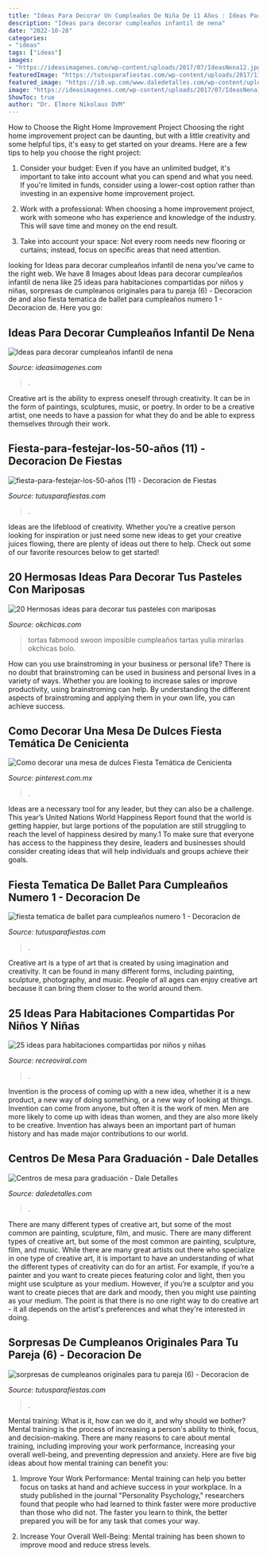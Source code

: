 ```yaml
---
title: "Ideas Para Decorar Un Cumpleaños De Niña De 11 Años : Ideas Para Decorar Cumpleaños Infantil De Nena"
description: "Ideas para decorar cumpleaños infantil de nena"
date: "2022-10-28"
categories:
- "ideas"
tags: ["ideas"]
images:
- "https://ideasimagenes.com/wp-content/uploads/2017/07/IdeasNena12.jpg"
featuredImage: "https://tutusparafiestas.com/wp-content/uploads/2017/11/sorpresas-de-cumpleanos-originales-para-tu-pareja-6.jpg"
featured_image: "https://i0.wp.com/www.daledetalles.com/wp-content/uploads/2017/06/graduacion-centros-de-mesa12.jpg"
image: "https://ideasimagenes.com/wp-content/uploads/2017/07/IdeasNena12.jpg"
ShowToc: true
author: "Dr. Elmore Nikolaus DVM"
---
```



How to Choose the Right Home Improvement Project
Choosing the right home improvement project can be daunting, but with a little creativity and some helpful tips, it's easy to get started on your dreams. Here are a few tips to help you choose the right project:
1. Consider your budget: Even if you have an unlimited budget, it's important to take into account what you can spend and what you need. If you're limited in funds, consider using a lower-cost option rather than investing in an expensive home improvement project.

2. Work with a professional: When choosing a home improvement project, work with someone who has experience and knowledge of the industry. This will save time and money on the end result.

3. Take into account your space: Not every room needs new flooring or curtains; instead, focus on specific areas that need attention.

	

		
looking for Ideas para decorar cumpleaños infantil de nena you've came to the right web. We have 8 Images about Ideas para decorar cumpleaños infantil de nena like 25 ideas para habitaciones compartidas por niños y niñas, sorpresas de cumpleanos originales para tu pareja (6) - Decoracion de and also fiesta tematica de ballet para cumpleaños numero 1 - Decoracion de. Here you go:
		
    
## Ideas Para Decorar Cumpleaños Infantil De Nena

<img loading=lazy src="https://ideasimagenes.com/wp-content/uploads/2017/07/IdeasNena12.jpg" onerror="this.onerror=null;this.src='https://tse2.mm.bing.net/th?id=OIP.eyXNYV94cCKMJ8nIY-PLpAHaJ4&amp;pid=15.1';" alt="Ideas para decorar cumpleaños infantil de nena">

_Source: ideasimagenes.com_

>. 

	

Creative art is the ability to express oneself through creativity. It can be in the form of paintings, sculptures, music, or poetry. In order to be a creative artist, one needs to have a passion for what they do and be able to express themselves through their work.

    
## Fiesta-para-festejar-los-50-años (11) - Decoracion De Fiestas

<img loading=lazy src="https://tutusparafiestas.com/wp-content/uploads/2017/06/fiesta-para-festejar-los-50-años-11.jpg" onerror="this.onerror=null;this.src='https://tse1.mm.bing.net/th?id=OIP.3vGE41hu3Kk1Mpciw_K3GAAAAA&amp;pid=15.1';" alt="fiesta-para-festejar-los-50-años (11) - Decoracion de Fiestas">

_Source: tutusparafiestas.com_

>. 

	

Ideas are the lifeblood of creativity. Whether you’re a creative person looking for inspiration or just need some new ideas to get your creative juices flowing, there are plenty of ideas out there to help. Check out some of our favorite resources below to get started!

    
## 20 Hermosas Ideas Para Decorar Tus Pasteles Con Mariposas

<img loading=lazy src="https://www.okchicas.com/wp-content/uploads/2020/10/Hermosos-pasteles-con-mariposas-19-1-557x700.jpg" onerror="this.onerror=null;this.src='https://tse1.mm.bing.net/th?id=OIP.kAiZHK-q9ELOpQZjbBGxsQHaJT&amp;pid=15.1';" alt="20 Hermosas ideas para decorar tus pasteles con mariposas">

_Source: okchicas.com_

>tortas fabmood swoon imposible cumpleaños tartas yulia mirarlas okchicas bolo. 

	

How can you use brainstroming in your business or personal life?
There is no doubt that brainstroming can be used in business and personal lives in a variety of ways. Whether you are looking to increase sales or improve productivity, using brainstroming can help. By understanding the different aspects of brainstroming and applying them in your own life, you can achieve success.

    
## Como Decorar Una Mesa De Dulces Fiesta Temática De Cenicienta

<img loading=lazy src="https://i.pinimg.com/736x/ab/1c/16/ab1c1641879c19cdac1fe4663c1b1f4f.jpg" onerror="this.onerror=null;this.src='https://tse3.mm.bing.net/th?id=OIP.seLsarGvKvK1wXPw8zGfwAHaHa&amp;pid=15.1';" alt="Como decorar una mesa de dulces Fiesta Temática de Cenicienta">

_Source: pinterest.com.mx_

>. 

	

Ideas are a necessary tool for any leader, but they can also be a challenge. This year’s United Nations World Happiness Report found that the world is getting happier, but large portions of the population are still struggling to reach the level of happiness desired by many.1 To make sure that everyone has access to the happiness they desire, leaders and businesses should consider creating ideas that will help individuals and groups achieve their goals.

    
## Fiesta Tematica De Ballet Para Cumpleaños Numero 1 - Decoracion De

<img loading=lazy src="https://tutusparafiestas.com/wp-content/uploads/2018/05/fiesta-tematica-de-ballet-para-cumpleanos-numero-2.jpg" onerror="this.onerror=null;this.src='https://tse4.mm.bing.net/th?id=OIP.0Z8Mja1nhF0mHgWiNIDvDwHaFv&amp;pid=15.1';" alt="fiesta tematica de ballet para cumpleaños numero 1 - Decoracion de">

_Source: tutusparafiestas.com_

>. 

	

Creative art is a type of art that is created by using imagination and creativity. It can be found in many different forms, including painting, sculpture, photography, and music. People of all ages can enjoy creative art because it can bring them closer to the world around them.

    
## 25 Ideas Para Habitaciones Compartidas Por Niños Y Niñas

<img loading=lazy src="https://www.recreoviral.com/wp-content/uploads/2015/10/Creativas-habitaciones-compartidas-por-niños-y-niñas-11.jpg" onerror="this.onerror=null;this.src='https://tse4.mm.bing.net/th?id=OIP.T5dXKwrhcLJC4Q5a-NH0EAHaE7&amp;pid=15.1';" alt="25 ideas para habitaciones compartidas por niños y niñas">

_Source: recreoviral.com_

>. 

	

Invention is the process of coming up with a new idea, whether it is a new product, a new way of doing something, or a new way of looking at things. Invention can come from anyone, but often it is the work of men. Men are more likely to come up with ideas than women, and they are also more likely to be creative. Invention has always been an important part of human history and has made major contributions to our world.

    
## Centros De Mesa Para Graduación - Dale Detalles

<img loading=lazy src="https://i0.wp.com/www.daledetalles.com/wp-content/uploads/2017/06/graduacion-centros-de-mesa12.jpg" onerror="this.onerror=null;this.src='https://tse4.mm.bing.net/th?id=OIP.V7C6dsQx2P7yC2pjv0n3AAHaJ3&amp;pid=15.1';" alt="Centros de mesa para graduación - Dale Detalles">

_Source: daledetalles.com_

>. 

	

There are many different types of creative art, but some of the most common are painting, sculpture, film, and music.
There are many different types of creative art, but some of the most common are painting, sculpture, film, and music. While there are many great artists out there who specialize in one type of creative art, it is important to have an understanding of what the different types of creativity can do for an artist. For example, if you’re a painter and you want to create pieces featuring color and light, then you might use sculpture as your medium. However, if you’re a sculptor and you want to create pieces that are dark and moody, then you might use painting as your medium. The point is that there is no one right way to do creative art - it all depends on the artist's preferences and what they're interested in doing.

    
## Sorpresas De Cumpleanos Originales Para Tu Pareja (6) - Decoracion De

<img loading=lazy src="https://tutusparafiestas.com/wp-content/uploads/2017/11/sorpresas-de-cumpleanos-originales-para-tu-pareja-6.jpg" onerror="this.onerror=null;this.src='https://tse3.mm.bing.net/th?id=OIP.at4SDHHBgBPQeG2zqZb3qwHaIA&amp;pid=15.1';" alt="sorpresas de cumpleanos originales para tu pareja (6) - Decoracion de">

_Source: tutusparafiestas.com_

>. 

	

Mental training: What is it, how can we do it, and why should we bother?
Mental training is the process of increasing a person's ability to think, focus, and decision-making. There are many reasons to care about mental training, including improving your work performance, increasing your overall well-being, and preventing depression and anxiety. Here are five big ideas about how mental training can benefit you:
1. Improve Your Work Performance: Mental training can help you better focus on tasks at hand and achieve success in your workplace. In a study published in the journal "Personality Psychology," researchers found that people who had learned to think faster were more productive than those who did not. The faster you learn to think, the better prepared you will be for any task that comes your way.

2. Increase Your Overall Well-Being: Mental training has been shown to improve mood and reduce stress levels.

